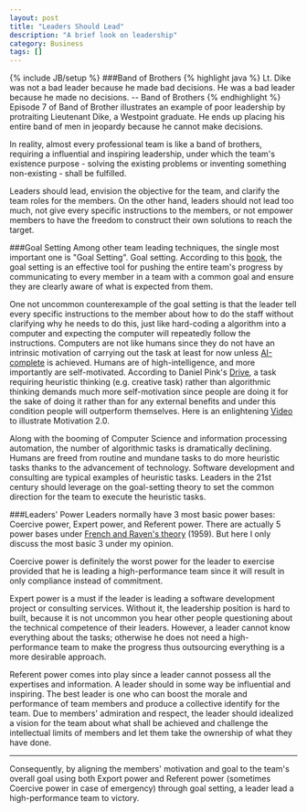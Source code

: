 ```yaml
---
layout: post
title: "Leaders Should Lead"
description: "A brief look on leadership"
category: Business
tags: []
---
```

{% include JB/setup %}
###Band of Brothers 
{% highlight java %}
Lt. Dike was not a bad leader because he made bad decisions. He was a bad leader because he made no decisions.
-- Band of Brothers
{% endhighlight %}
Episode 7 of Band of Brother illustrates an example of poor leadership by protraiting Lieutenant Dike, a Westpoint graduate. He ends up placing his entire band of men in jeopardy because he cannot make decisions.  

In reality, almost every professional team is like a band of brothers, requiring a influential and inspiring leadership, under which the team's existence purpose - solving the existing problems or inventing something non-existing - shall be fulfilled. 

Leaders should lead, envision the objective for the team, and clarify the team roles for the members. On the other hand, leaders should not lead too much, not give every specific instructions to the members, or not empower members to have the freedom to construct their own solutions to reach the target.  

###Goal Setting
Among other team leading techniques, the single most important one is "Goal Setting". Goal setting. According to this [book][1], the goal setting is an effective tool for pushing the entire team's progress by communicating to every member in a team with a common goal and ensure they are clearly aware of what is expected from them.  

One not uncommon counterexample of the goal setting is that the leader tell every specific instructions to the member about how to do the staff without clarifying why he needs to do this, just like hard-coding a algorithm into a computer and expecting the computer will repeatedly follow the instructions.  Computers are not like humans since they do not have an intrinsic motivation of carrying out the task at least for now unless [AI-complete][2] is achieved. Humans are of high-intelligence, and more importantly are self-motivated. According to Daniel Pink's [Drive][3], a task requiring heuristic thinking (e.g. creative task) rather than algorithmic thinking demands much more self-motivation since people are doing it for the sake of doing it rather than for any external benefits and under this condition people will outperform themselves. Here is an enlightening [Video][4] to illustrate Motivation 2.0.  

Along with the booming of Computer Science and information processing automation, the number of algorithmic tasks is dramatically declining. Humans are freed from routine and mundane tasks to do more heuristic tasks thanks to the advancement of technology. Software development and consulting are typical examples of heuristic tasks. Leaders in the 21st century should leverage on the goal-setting theory to set the common direction for the team to execute the heuristic tasks. 

###Leaders' Power
Leaders normally have 3 most basic power bases: Coercive power, Expert power, and Referent power. There are actually 5 power bases under [French and Raven's theory][5] (1959). But here I only discuss the most basic 3 under my opinion.  

Coercive power is definitely the worst power for the leader to exercise provided that he is leading a high-performance team since it will result in only compliance instead of commitment. 

Expert power is a must if the leader is leading a software development project or consulting services. Without it, the leadership position is hard to built, because it is not uncommon you hear other people questioning about the technical competence of their leaders. However, a leader cannot know everything about the tasks; otherwise he does not need a high-performance team to make the progress thus outsourcing everything is a more desirable approach. 

Referent power comes into play since a leader cannot possess all the expertises and information. A leader should in some way be influential and inspiring. The best leader is one who can boost the morale and performance of team members and produce a collective identify for the team. Due to members' admiration and respect, the leader should idealized a vision for the team about what shall be achieved and challenge the intellectual limits of members and let them take the ownership of what they have done. 

--- 
Consequently, by aligning the members' motivation and goal to the team's overall goal using both Export power and Referent power (sometimes Coercive power in case of emergency) through goal setting, a leader lead a high-performance team to victory.  

[1]: http://www.amazon.com/Management-Boundless-ebook/dp/B00EZYZMFK
[2]: https://www.princeton.edu/~achaney/tmve/wiki100k/docs/AI-complete.html
[3]: http://www.marshallcf.com/assets/book_reviews/Drive.pdf
[4]: https://www.youtube.com/watch?v=rrkrvAUbU9Y&hl=en-GB&gl=SG
[5]: http://psycnet.apa.org/psycinfo/1960-06701-004
